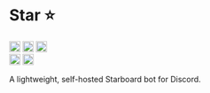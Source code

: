 # Star ⭐

<div>
  <a href="https://github.com/junapur/Star/actions/workflows/ci.yml"><img height="20" alt="CI status" src="https://github.com/junapur/Star/actions/workflows/ci.yml/badge.svg?branch=main&event=push"></a>
  <a href="https://opensource.org/license/mit"><img height="20" alt="License badge" src="https://img.shields.io/badge/License-MIT-blue.svg"></a>
  <a href="https://www.python.org"><img height="20" alt="Python badge" src="https://img.shields.io/badge/python-3.13-blue.svg"></a>
  <br>
  <a href="https://github.com/microsoft/pyright"><img height="20" alt="Pyright badge" src="https://img.shields.io/badge/pyright-checked-blue.svg"></a>
  <a href="https://github.com/astral-sh/ruff"><img height="20" alt="Ruff badge" src="https://img.shields.io/endpoint?url=https://raw.githubusercontent.com/charliermarsh/ruff/main/assets/badge/v2.json"></a>
</div>

A lightweight, self-hosted Starboard bot for Discord.

